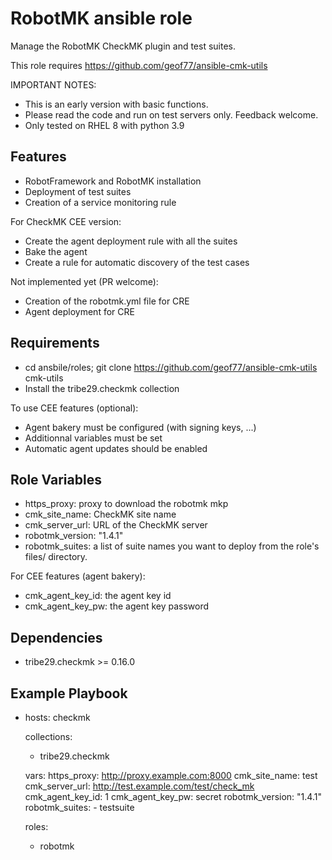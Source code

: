 RobotMK ansible role
====================

Manage the RobotMK CheckMK plugin and test suites.

This role requires https://github.com/geof77/ansible-cmk-utils

IMPORTANT NOTES: 

* This is an early version with basic functions.
* Please read the code and run on test servers only. Feedback welcome. 
* Only tested on RHEL 8 with python 3.9

Features
--------

* RobotFramework and RobotMK installation
* Deployment of test suites
* Creation of a service monitoring rule

For CheckMK CEE version:

* Create the agent deployment rule with all the suites
* Bake the agent
* Create a rule for automatic discovery of the test cases

Not implemented yet (PR welcome):

* Creation of the robotmk.yml file for CRE
* Agent deployment for CRE 

Requirements
------------

* cd ansbile/roles; git clone https://github.com/geof77/ansible-cmk-utils cmk-utils
* Install the tribe29.checkmk collection

To use CEE features (optional):
* Agent bakery must be configured (with signing keys, ...)
* Additionnal variables must be set 
* Automatic agent updates should be enabled

Role Variables
--------------

* https_proxy: proxy to download the robotmk mkp
* cmk_site_name: CheckMK site name
* cmk_server_url: URL of the CheckMK server
* robotmk_version: "1.4.1"
* robotmk_suites: a list of suite names you want to deploy from the role's files/ directory.

For CEE features (agent bakery):
* cmk_agent_key_id: the agent key id
* cmk_agent_key_pw: the agent key password 

Dependencies
------------

* tribe29.checkmk >= 0.16.0

Example Playbook
----------------

- hosts: checkmk

  collections:
    - tribe29.checkmk

  vars:
    https_proxy: http://proxy.example.com:8000
    cmk_site_name: test
    cmk_server_url: http://test.example.com/test/check_mk
    cmk_agent_key_id: 1
    cmk_agent_key_pw: secret
    robotmk_version: "1.4.1"
    robotmk_suites:
      - testsuite

  roles:
     - robotmk

